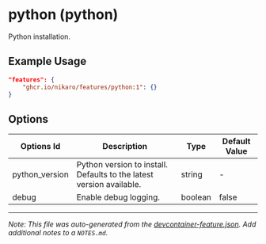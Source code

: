 
# python (python)

Python installation.

## Example Usage

```json
"features": {
    "ghcr.io/nikaro/features/python:1": {}
}
```

## Options

| Options Id | Description | Type | Default Value |
|-----|-----|-----|-----|
| python_version | Python version to install. Defaults to the latest version available. | string | - |
| debug | Enable debug logging. | boolean | false |



---

_Note: This file was auto-generated from the [devcontainer-feature.json](https://github.com/nikaro/features/blob/main/src/python/devcontainer-feature.json).  Add additional notes to a `NOTES.md`._
